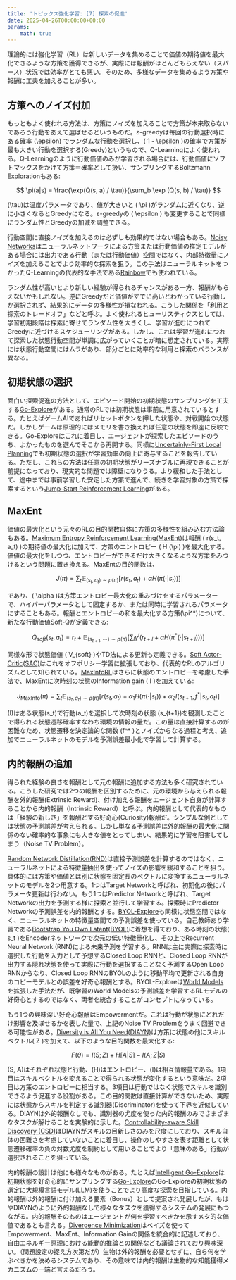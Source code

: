 ```yaml
---
title: 'トピックス強化学習: [7] 探索の促進'
date: 2025-04-26T00:00:00+00:00
params:
    math: true
---
```


理論的には強化学習（RL）は新しいデータを集めることで価値の期待値を最大化できるような方策を獲得できるが、実際には報酬がほとんどもらえない（スパース）状況では効率がとても悪い。そのため、多様なデータを集めるよう方策や報酬に工夫を加えることが多い。

## 方策へのノイズ付加

もっともよく使われる方法は、方策にノイズを加えることで方策が本来取らないであろう行動をあえて選ばせるというものだ。ε-greedyは毎回の行動選択時にある確率 \(\epsilon\) でランダムな行動を選択し、\( 1 - \epsilon \)の確率で方策が最も大きい行動を選択する(Greedy)というもので、Q-Learningによく使われる。Q-Learningのように行動価値のみが学習される場合には、行動価値にソフトマックスをかけて方策＝確率として扱い、サンプリングするBoltzmann Explorationもある:

$$
\pi(a|s) = \frac{\exp(Q(s, a) / \tau)}{\sum_b \exp (Q(s, b) / \tau)}
$$

\(\tau\)は温度パラメータであり、値が大きいと \( \pi \)がランダムに近くなり、逆に小さくなるとGreedyになる。ε-greedyの \( \epsilon \) も変更することで同様にランダム性とGreedyの加減を調整できる。

行動空間に直接ノイズを加えるのは必ずしも効果的ではない場合もある。[Noisy Networks](https://arxiv.org/abs/1706.10295)はニューラルネットワークによる方策または行動価値の推定モデルがある場合には出力である行動（または行動価値）空間ではなく、内部特徴量にノイズを加えることでより効率的な探索を狙う。この手法はニューラルネットをつかったQ-Learningの代表的な手法である[Rainbow](https://arxiv.org/abs/1710.02298)でも使われている。

ランダム性が高いとより新しい経験が得られるチャンスがある一方、報酬がもらえないかもしれない。逆にGreedyだと価値がすでに高いとわかっている行動しか選択されず、結果的にデータの多様性が損なわれる。こうした関係を「利用と探索のトレードオフ」などと呼ぶ。よく使われるヒューリスティクスとしては、学習初期段階は探索に寄せてランダム性を大きくし、学習が進むにつれてGreedyに近づけるスケジューリングがある。しかし、これは学習が進むにつれて探索した状態行動空間が単調に広がっていくことが暗に想定されている。実際には状態行動空間にはムラがあり、部分ごとに効率的な利用と探索のバランスが異なる。

## 初期状態の選択

面白い探索促進の方法として、エピソード開始の初期状態のサンプリングを工夫する[Go-Explore](https://www.nature.com/articles/s41586-020-03157-9)がある。通常のRLでは初期状態は事前に用意されているとする。たとえばゲームAIであればリセットボタンを押した状態や、対戦開始の状態だ。しかしゲームは原理的にはメモリを書き換えれば任意の状態を即座に反映できる。Go-Exploreはこれに着目し、エージェントが探索したエピソードのうち、よかったものを選んでそこから再開する。同様に[Uncertainly-First Local Planning](https://arxiv.org/abs/2301.12579)でも初期状態の選択が学習効率の向上に寄与することを報告している。ただし、これらの方法は任意の初期状態がリーズナブルに再現できることが前提になっており、現実的な問題では障壁になりうる。より緩和した手法として、途中までは事前学習した安定した方策で進んで、続きを学習対象の方策で探索するという[Jump-Start Reinforcement Learning](https://arxiv.org/abs/2204.02372)がある。

## MaxEnt

価値の最大化という元々のRLの目的関数自体に方策の多様性を組み込む方法論もある。[Maximum Entropy Reinforcement Learning(MaxEnt)](https://arxiv.org/pdf/1702.08165)は報酬 \( r(s_t, a_t) \)の期待値の最大化に加えて、方策のエントロピー \( H (\pi) \)を最大化する。価値の最大化をしつつ、エントロピーができるだけ大きくなるような方策をみつけるという問題に置き換える。MaxEntの目的関数は、

$$
J(\pi) = \sum_t \mathbb{E}_{(s_t, a_t) \sim \rho(\pi)} [ r(s_t, a_t) + \alpha H(\pi(\cdot|s_t))] 
$$

であり、\( \alpha \)は方策エントロピー最大化の重みづけをするパラメーターで、ハイパーパラメータとして固定するか、または同時に学習されるパラメータにすることもある。報酬とエントロピーの和を最大化する方策\(\pi^*\)について、新たな行動価値Soft-Qが定義できる:

$$
Q_{soft}(s_t, a_t) = r_t + \mathbb{E}_{(s_{t+1},\cdots) \sim \rho(\pi)} [\sum_l \gamma^l (r_{t+l} + \alpha H(\pi^*(\cdot|s_{t+l})))]
$$

同様な形で状態価値 \( V_{soft} \)やTD法による更新も定義できる。[Soft Actor-Critic(SAC)](https://arxiv.org/abs/1801.01290)はこれをオフポリシー学習に拡張しており、代表的なRLのアルゴリズムとして知られている。[MaxInfoRL](https://arxiv.org/abs/2412.12098)はさらに状態のエントロピーを考慮した手法で、MaxEntに次時刻の状態のInformation gain \( I \)を加えている:

$$
J_{\text{MaxInfo}}(\pi) = \sum_t \mathbb{E}_{(s_t, a_t) \sim \rho(\pi)} [ r(s_t, a_t) + \alpha_1 H(\pi(\cdot|s_t)) + \alpha_2 I(s_{t+1},f^*|s_t, a_t)] 
$$

\(I\)はある状態\(s_t\)で行動\(a_t\)を選択して次時刻の状態 \(s_{t+1}\)を観測したことで得られる状態遷移確率すなわち環境の情報の量だ。この量は直接計算するのが困難なため、状態遷移を決定論的な関数 \(f^* \)とノイズからなる過程と考え、追加でニューラルネットのモデルを予測誤差最小化で学習して計算する。

## 内的報酬の追加

得られた経験の良さを報酬として元の報酬に追加する方法も多く研究されている。こうした研究では2つの報酬を区別するために、元の環境から与えられる報酬を外的報酬(Extrinsic Reward)、付け加える報酬をエージェント自身が計算することから内的報酬（Intrinsic Reward）と呼ぶ。内的報酬として代表的なものは「経験の新しさ」を報酬とする好奇心(Curiosity)報酬だ。シンプルな例としては状態の予測誤差が考えられる。しかし単なる予測誤差は外的報酬の最大化に関係のない確率的な事象にも大きな値をとってしまい、結果的に学習を阻害してしまう（Noise TV Problem）。

[Random Network Distillation(RND)](https://arxiv.org/abs/1810.12894)は直接予測誤差を計算するのではなく、ニューラルネットによる特徴量抽出を使ってノイズの影響を緩和することを狙う。具体的には方策や価値とは別に状態を固定長のベクトルに変換するニューラルネットのモデルを2つ用意する。1つはTarget Networkと呼ばれ、初期化の後にパラメータ更新は行わない。もう1つはPredictor Networkと呼ばれ、Target Networkの出力を予測する様に探索と並行して学習する。探索時にPredictor Networkの予測誤差を内的報酬とする。[BYOL-Explore](https://arxiv.org/abs/2206.08332)も同様に状態空間ではなく、ニューラルネットの特徴量空間での予測誤差を使っている。自己教師あり学習である[Bootstrap You Own Latent(BYOL)](https://arxiv.org/abs/2006.07733)に着想を得ており、ある時刻の状態\( s_t \)をEncoderネットワークで次元の低い特徴量化し、その上でRecurrent Neural Network (RNN)による未来予測を学習する。RNNは主に実際に探索時に選択した行動を入力として予想するClosed Loop RNNと、Closed Loop RNNが出力する隠れ状態を使って実際に行動を選択することなく予測するOpen Loop RNNからなり、Closed Loop RNNのBYOLのように移動平均で更新される自身のコピーモデルとの誤差を好奇心報酬とする。BYOL-Exploreは[World Models](https://arxiv.org/abs/1803.10122)を拡張した手法だが、既学習のWorld Modelsの予測誤差を学習するRLモデルの好奇心とするのではなく、両者を統合することがコンセプトになっている。

もう1つの興味深い好奇心報酬はEmpowermentだ。これは行動が状態にどれだけ影響を及ぼせるかを表した量で、上記のNoise TV Problemをうまく回避できる可能性がある。[Diversity is All You Need(DIAYN)](https://arxiv.org/abs/1802.06070)は方策に状態の他にスキルベクトル\( Z \)を加えて、以下のような目的関数を最大化する:

$$
F(\theta) = I(S;Z) + H[A|S] -I(A;Z|S)
$$

\(S, A\)はそれぞれ状態と行動、\(H\)はエントロピー、\(I\)は相互情報量である。1項目はスキルベクトルを変えることで得られる状態が変化するという意味だ。2項目は方策のエントロピーに相当する。3項目は行動ではなく状態でスキルを識別できるよう促進する役割がある。この目的関数は直接計算ができないため、実際には状態からスキルを判定する識別器(Discriminator)を使って下界を近似している。DIAYNは外的報酬なしでも、識別器の尤度を使った内的報酬のみでさまざまなタスクが解けることを実験的に示した。[Controllability-aware Skill Discovery (CSD)](https://arxiv.org/abs/2302.05103)はDIAYNがスキルの目新しさのみを尺度にしており、スキル自体の困難さを考慮していないことに着目し、操作のしやすさを表す距離として状態遷移確率の負の対数尤度を制約として用いることでより「意味のある」行動が選択されることを狙っている。

内的報酬の設計は他にも様々なものがある。たとえば[Intelligent Go-Explore](https://arxiv.org/abs/2405.15143)は初期状態を好奇心的にサンプリングする[Go-Explore](https://www.nature.com/articles/s41586-020-03157-9)のGo-Exploreの初期状態の選定に大規模言語モデル(LLM)を使うことでより高度な探索を目指している。内的報酬は外的報酬に付け加える要素（Bonus）として提案され発展したが、もはやDIAYNのように外的報酬なしで様々なタスクを獲得するシステムの発展にもつながる。内的報酬そのものはエージェントが何を学習すべきかを示すメタ的な価値であるとも言える。[Divergence Minimization](https://arxiv.org/abs/2009.01791)はベイズを使ってEmpowerment、MaxEnt、Information Gainの関係を統合的に記述しており、自由エネルギー原理における能動的推論との関係なども議論されており興味深い。（問題設定の捉え方次第だが）生物は外的報酬を必要とせずに、自ら何を学ぶべきかを決めるシステムであり、その意味では内的報酬は生物的な知能獲得メカニズムの一端と言えるだろう。